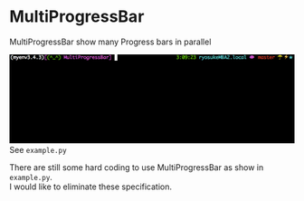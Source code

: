 # MultiProgressBar
MultiProgressBar show many Progress bars in parallel


![example](https://github.com/ryosukee/MultiProgressBar/blob/master/example.gif)
See `example.py`

There are still some hard coding to use MultiProgressBar as show in `example.py`.  
I would like to eliminate these specification.  
